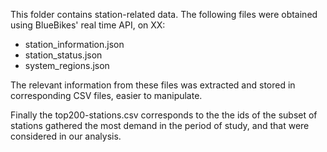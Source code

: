 This folder contains station-related data. The following files were obtained using BlueBikes' real time API, on XX:
- station_information.json
- station_status.json
- system_regions.json

The relevant information from these files was extracted and stored in corresponding CSV files, easier to manipulate.

Finally the top200-stations.csv corresponds to the the ids of the subset of stations gathered the most demand in the period of study, and that were considered in our analysis.